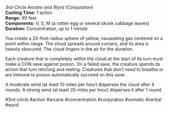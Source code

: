 *3rd-Circle Arcane and Wyrd (Conjuration)*    
**Casting Time:** 1 action    
**Range:** 90 feet  
**Components:** V, S, M (a rotten egg or several skunk cabbage leaves)  
**Duration:** Concentration, up to 1 minute

You create a 20-foot-radius sphere of yellow, nauseating gas centered on a point within range. The cloud spreads around corners, and its area is heavily obscured. The cloud lingers in the air for the duration.

Each creature that is completely within the cloud at the start of its turn must make a CON save against poison. On a failed save, the creature spends its action that turn retching and reeling. Creatures that don’t need to breathe or are immune to poison automatically succeed on this save.

A moderate wind (at least 10 miles per hour) disperses the cloud after 4 rounds. A strong wind (at least 20 miles per hour) disperses it after 1 round.

#3rd-circle #action #arcane #concentration #conjuration #somatic #verbal #wyrd
